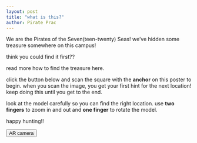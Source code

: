 ```yaml
---
layout: post
title: "what is this?"
author: Pirate Prac
---
```


We are the Pirates of the Seven(teen-twenty) Seas! we’ve hidden some treasure somewhere on this campus!

think you could find it first??

read more how to find the treasure here.

click the button below and scan the square with the **anchor** on this poster to begin.
when you scan the image, you get your first hint for the next location! keep doing this until you get to the end.

look at the model carefully so you can find the right location.
use **two fingers** to zoom in and out and **one finger** to rotate the model.

happy hunting!!

<button type="button" onclick="openTab('./pages/ar-camera.html')">AR camera</button>

<script>
function openTab(url) {
const link = document.createElement('a');
link.href = url;
link.target = '\_blank';
document.body.appendChild(link);
link.click();
link.remove();
}
</script>

